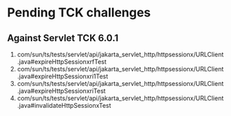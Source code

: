 
# Pending TCK challenges

## Against Servlet TCK 6.0.1

1. com/sun/ts/tests/servlet/api/jakarta_servlet_http/httpsessionx/URLClient.java#expireHttpSessionxrfTest
1. com/sun/ts/tests/servlet/api/jakarta_servlet_http/httpsessionx/URLClient.java#expireHttpSessionxri1Test
1. com/sun/ts/tests/servlet/api/jakarta_servlet_http/httpsessionx/URLClient.java#expireHttpSessionxriTest
1. com/sun/ts/tests/servlet/api/jakarta_servlet_http/httpsessionx/URLClient.java#invalidateHttpSessionxTest
